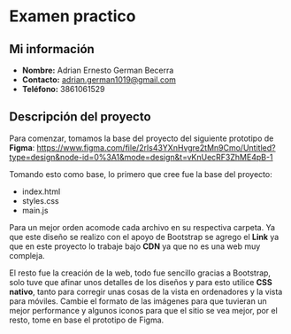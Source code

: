 # Examen practico

## Mi información

- **Nombre:** Adrian Ernesto German Becerra
- **Contacto:** adrian.german1019@gmail.com
- **Teléfono:** 3861061529

## Descripción del proyecto
Para comenzar, tomamos la base del proyecto del siguiente prototipo de **Figma**: https://www.figma.com/file/2rls43YXnHvgre2tMn9Cmo/Untitled?type=design&node-id=0%3A1&mode=design&t=vKnUecRF3ZhME4pB-1

Tomando esto como base, lo primero que cree fue la base del proyecto:
- index.html
- styles.css
- main.js

Para un mejor orden acomode cada archivo en su respectiva carpeta.
Ya que este diseño se realizo con el apoyo de Bootstrap se agrego el **Link** ya que en este proyecto lo trabaje bajo **CDN** ya que no es una web muy compleja.

El resto fue la creación de la web, todo fue sencillo gracias a Bootstrap, solo tuve que afinar unos detalles de los diseños y para esto utilice **CSS nativo**, tanto para corregir unas cosas de la vista en ordenadores y la vista para móviles.
Cambie el formato de las imágenes para que tuvieran un mejor performance y algunos iconos para que el sitio se vea mejor, por el resto, tome en base el prototipo de Figma.
